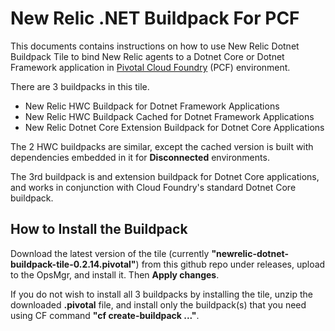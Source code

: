 # New Relic .NET Buildpack For PCF
This documents contains instructions on how to use New Relic Dotnet Buildpack Tile to bind New Relic agents to a Dotnet Core or Dotnet Framework application in [Pivotal Cloud Foundry][a] (PCF) environment.

There are 3 buildpacks in this tile.

* New Relic HWC Buildpack for Dotnet Framework Applications
* New Relic HWC Buildpack Cached for Dotnet Framework Applications
* New Relic Dotnet Core Extension Buildpack for Dotnet Core Applications

The 2 HWC buildpacks are similar, except the cached version is built with dependencies embedded in it for **Disconnected** environments. 

The 3rd buildpack is and extension buildpack for Dotnet Core applications, and works in conjunction with Cloud Foundry's standard Dotnet Core buildpack.

## How to Install the Buildpack
Download the latest version of the tile (currently **"newrelic-dotnet-buildpack-tile-0.2.14.pivotal"**) from this github repo under releases, upload to the OpsMgr, and install it. Then **Apply changes**.

If you do not wish to install all 3 buildpacks by installing the tile, unzip the downloaded **.pivotal** file, and install only the buildpack(s) that you need using CF command **"cf create-buildpack ..."**.



[a]: https://pivotal.io/platform
